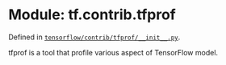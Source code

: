 <div itemscope itemtype="http://developers.google.com/ReferenceObject">
<meta itemprop="name" content="tf.contrib.tfprof" />
<meta itemprop="path" content="Stable" />
</div>

# Module: tf.contrib.tfprof



Defined in [`tensorflow/contrib/tfprof/__init__.py`](https://www.tensorflow.org/code/tensorflow/contrib/tfprof/__init__.py).

tfprof is a tool that profile various aspect of TensorFlow model.



